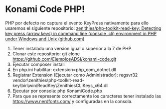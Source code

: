 # Konami Code PHP!
PHP por defecto no captura el evento KeyPress nativamente para ello usaremos el siguiente repositorio:
[zenithies/php-toolkit-read-key: Detecting key press (arrow keys) in command line (console, cli) environment in PHP under Windows and Unix (github.com)](https://github.com/zenithies/php-toolkit-read-key)

 1. Tener instalado una version igual o superior a la 7 de PHP
 2. Clonar este repositorio: git clone https://github.com/EjemplosADSI/konami-code.git
 3. Ejecutar composer install
 4. En php.ini habilitar: extension=php_com_dotnet.dll
 5. Registrar Extension (Ejecutar como Administrador): regsvr32 vendor\zenithies\php-toolkit-read-key\bin\win\ReadKey\ZenithiesCLIKeys_x64.dll
 6. Ejecutar por consola: php KonamiCode.php
 7. Para que se represente correctamente los caracteres tener instalado las https://www.nerdfonts.com/ y configuradas en la consola.
